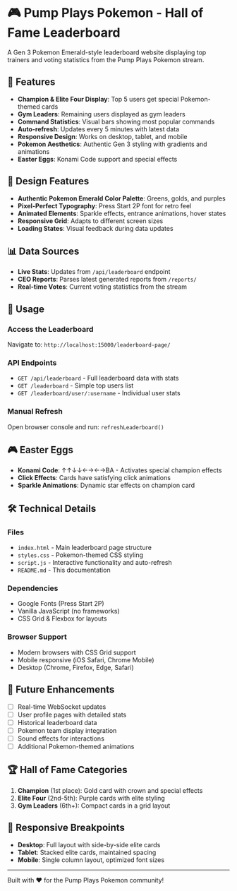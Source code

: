 # 🎮 Pump Plays Pokemon - Hall of Fame Leaderboard

A Gen 3 Pokemon Emerald-style leaderboard website displaying top trainers and voting statistics from the Pump Plays Pokemon stream.

## 🌟 Features

- **Champion & Elite Four Display**: Top 5 users get special Pokemon-themed cards
- **Gym Leaders**: Remaining users displayed as gym leaders
- **Command Statistics**: Visual bars showing most popular commands
- **Auto-refresh**: Updates every 5 minutes with latest data
- **Responsive Design**: Works on desktop, tablet, and mobile
- **Pokemon Aesthetics**: Authentic Gen 3 styling with gradients and animations
- **Easter Eggs**: Konami Code support and special effects

## 🎨 Design Features

- **Authentic Pokemon Emerald Color Palette**: Greens, golds, and purples
- **Pixel-Perfect Typography**: Press Start 2P font for retro feel  
- **Animated Elements**: Sparkle effects, entrance animations, hover states
- **Responsive Grid**: Adapts to different screen sizes
- **Loading States**: Visual feedback during data updates

## 📊 Data Sources

- **Live Stats**: Updates from `/api/leaderboard` endpoint
- **CEO Reports**: Parses latest generated reports from `/reports/`
- **Real-time Votes**: Current voting statistics from the stream

## 🚀 Usage

### Access the Leaderboard
Navigate to: `http://localhost:15000/leaderboard-page/`

### API Endpoints
- `GET /api/leaderboard` - Full leaderboard data with stats
- `GET /leaderboard` - Simple top users list
- `GET /leaderboard/user/:username` - Individual user stats

### Manual Refresh
Open browser console and run: `refreshLeaderboard()`

## 🎮 Easter Eggs

- **Konami Code**: ↑↑↓↓←→←→BA - Activates special champion effects
- **Click Effects**: Cards have satisfying click animations
- **Sparkle Animations**: Dynamic star effects on champion card

## 🛠 Technical Details

### Files
- `index.html` - Main leaderboard page structure
- `styles.css` - Pokemon-themed CSS styling
- `script.js` - Interactive functionality and auto-refresh
- `README.md` - This documentation

### Dependencies
- Google Fonts (Press Start 2P)
- Vanilla JavaScript (no frameworks)
- CSS Grid & Flexbox for layouts

### Browser Support
- Modern browsers with CSS Grid support
- Mobile responsive (iOS Safari, Chrome Mobile)
- Desktop (Chrome, Firefox, Edge, Safari)

## 🎯 Future Enhancements

- [ ] Real-time WebSocket updates
- [ ] User profile pages with detailed stats
- [ ] Historical leaderboard data
- [ ] Pokemon team display integration
- [ ] Sound effects for interactions
- [ ] Additional Pokemon-themed animations

## 🏆 Hall of Fame Categories

1. **Champion** (1st place): Gold card with crown and special effects
2. **Elite Four** (2nd-5th): Purple cards with elite styling
3. **Gym Leaders** (6th+): Compact cards in a grid layout

## 📱 Responsive Breakpoints

- **Desktop**: Full layout with side-by-side elite cards
- **Tablet**: Stacked elite cards, maintained spacing
- **Mobile**: Single column layout, optimized font sizes

---

Built with ❤️ for the Pump Plays Pokemon community!